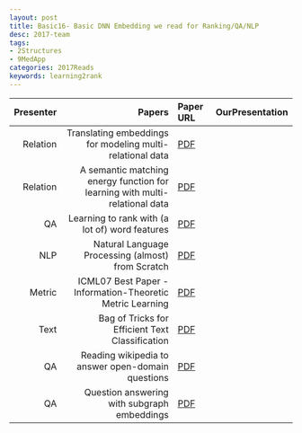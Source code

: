 ```yaml
---
layout: post
title: Basic16- Basic DNN Embedding we read for Ranking/QA/NLP
desc: 2017-team
tags:
- 2Structures
- 9MedApp
categories: 2017Reads
keywords: learning2rank 
---
```



| Presenter | Papers | Paper URL| OurPresentation |
| -----: | ---------------------------: | :----- | :----- |
| Relation | Translating embeddings for modeling multi-relational data | [PDF](http://papers.nips.cc/paper/5071-translating-embeddings-for-modeling-multi-rela) |   | 
| Relation | A semantic matching energy function for learning with multi-relational data | [PDF](https://link.springer.com/article/10.1007/s10994-013-5363-6)  |   |
| QA | Learning to rank with (a lot of) word features | [PDF](http://ronan.collobert.com/pub/matos/2009_ssi_jir.pdf) |  |
| NLP | Natural Language Processing (almost) from Scratch | [PDF](https://arxiv.org/abs/1103.0398) |  |
| Metric | ICML07 Best Paper - Information-Theoretic Metric Learning | [PDF]() |  |
| Text | Bag of Tricks for Efficient Text Classification | [PDF](https://arxiv.org/abs/1607.01759) |  |
| QA | Reading wikipedia to answer open-domain questions | [PDF](https://arxiv.org/abs/1704.00051)  | |
| QA | Question answering with subgraph embeddings  | [PDF](https://arxiv.org/abs/1406.3676)  | |